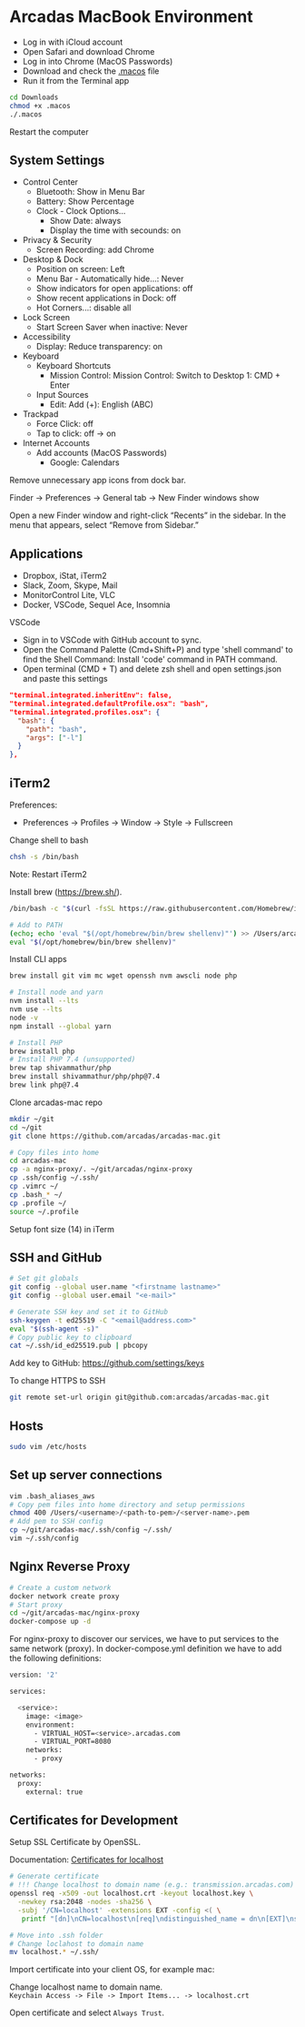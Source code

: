 # Arcadas MacBook Environment

- Log in with iCloud account
- Open Safari and download Chrome
- Log in into Chrome (MacOS Passwords)
- Download and check the [.macos](https://github.com/arcadas/arcadas-mac/blob/main/.macos) file
- Run it from the Terminal app

```sh
cd Downloads
chmod +x .macos
./.macos
```

Restart the computer

## System Settings

- Control Center
  - Bluetooth: Show in Menu Bar
  - Battery: Show Percentage
  - Clock - Clock Options...
    - Show Date: always
    - Display the time with secounds: on
- Privacy & Security
  - Screen Recording: add Chrome
- Desktop & Dock
  - Position on screen: Left
  - Menu Bar - Automatically hide...: Never
  - Show indicators for open applications: off
  - Show recent applications in Dock: off
  - Hot Corners...: disable all
- Lock Screen
  - Start Screen Saver when inactive: Never
- Accessibility
  - Display: Reduce transparency: on
- Keyboard
  - Keyboard Shortcuts
    - Mission Control: Mission Control: Switch to Desktop 1: CMD + Enter
  - Input Sources
    - Edit: Add (+): English (ABC)
- Trackpad
  - Force Click: off
  - Tap to click: off -> on
- Internet Accounts
  - Add accounts (MacOS Passwords)
    - Google: Calendars

Remove unnecessary app icons from dock bar.

Finder -> Preferences -> General tab -> New Finder windows show

Open a new Finder window and right-click “Recents” in the sidebar. In the menu that appears, select “Remove from Sidebar.”

## Applications

- Dropbox, iStat, iTerm2
- Slack, Zoom, Skype, Mail
- MonitorControl Lite, VLC
- Docker, VSCode, Sequel Ace, Insomnia

VSCode
- Sign in to VSCode with GitHub account to sync.
- Open the Command Palette (Cmd+Shift+P) and type 'shell command' to find the Shell Command: Install 'code' command in PATH command.
- Open terminal (CMD + T) and delete zsh shell and open settings.json and paste this settings

```json
"terminal.integrated.inheritEnv": false,
"terminal.integrated.defaultProfile.osx": "bash",
"terminal.integrated.profiles.osx": {
  "bash": {
    "path": "bash",
    "args": ["-l"]
  }
},
```

## iTerm2

Preferences:
- Preferences -> Profiles -> Window -> Style -> Fullscreen

Change shell to bash

```sh
chsh -s /bin/bash
```

Note: Restart iTerm2

Install brew (https://brew.sh/).

```sh
/bin/bash -c "$(curl -fsSL https://raw.githubusercontent.com/Homebrew/install/HEAD/install.sh)"

# Add to PATH
(echo; echo 'eval "$(/opt/homebrew/bin/brew shellenv)"') >> /Users/arcadas/.profile
eval "$(/opt/homebrew/bin/brew shellenv)"
```

Install CLI apps

```sh
brew install git vim mc wget openssh nvm awscli node php

# Install node and yarn
nvm install --lts
nvm use --lts
node -v
npm install --global yarn

# Install PHP
brew install php
# Install PHP 7.4 (unsupported)
brew tap shivammathur/php
brew install shivammathur/php/php@7.4
brew link php@7.4
```

Clone arcadas-mac repo

```sh
mkdir ~/git
cd ~/git
git clone https://github.com/arcadas/arcadas-mac.git

# Copy files into home
cd arcadas-mac
cp -a nginx-proxy/. ~/git/arcadas/nginx-proxy
cp .ssh/config ~/.ssh/
cp .vimrc ~/
cp .bash_* ~/
cp .profile ~/
source ~/.profile
```

Setup font size (14) in iTerm

## SSH and GitHub

```sh
# Set git globals
git config --global user.name "<firstname lastname>"
git config --global user.email "<e-mail>"

# Generate SSH key and set it to GitHub
ssh-keygen -t ed25519 -C "<email@address.com>"
eval "$(ssh-agent -s)"
# Copy public key to clipboard
cat ~/.ssh/id_ed25519.pub | pbcopy
```

Add key to GitHub: https://github.com/settings/keys

To change HTTPS to SSH

```sh
git remote set-url origin git@github.com:arcadas/arcadas-mac.git
```

## Hosts

```sh
sudo vim /etc/hosts
```

## Set up server connections

```sh
vim .bash_aliases_aws
# Copy pem files into home directory and setup permissions
chmod 400 /Users/<username>/<path-to-pem>/<server-name>.pem
# Add pem to SSH config
cp ~/git/arcadas-mac/.ssh/config ~/.ssh/
vim ~/.ssh/config
```

## Nginx Reverse Proxy

```sh
# Create a custom network
docker network create proxy
# Start proxy
cd ~/git/arcadas-mac/nginx-proxy
docker-compose up -d
```

For nginx-proxy to discover our services, we have to put services to the same network (proxy). In docker-compose.yml definition we have to add the following definitions:

```sh
version: '2'

services:

  <service>:
    image: <image>
    environment:
      - VIRTUAL_HOST=<service>.arcadas.com
      - VIRTUAL_PORT=8080
    networks:
      - proxy

networks:
  proxy:
    external: true
```

## Certificates for Development

Setup SSL Certificate by OpenSSL.

Documentation: [Certificates for localhost](https://letsencrypt.org/docs/certificates-for-localhost/)

```sh
# Generate certificate
# !!! Change localhost to domain name (e.g.: transmission.arcadas.com)
openssl req -x509 -out localhost.crt -keyout localhost.key \
  -newkey rsa:2048 -nodes -sha256 \
  -subj '/CN=localhost' -extensions EXT -config <( \
   printf "[dn]\nCN=localhost\n[req]\ndistinguished_name = dn\n[EXT]\nsubjectAltName=DNS:localhost\nkeyUsage=digitalSignature\nextendedKeyUsage=serverAuth")

# Move into .ssh folder
# Change loclahost to domain name
mv localhost.* ~/.ssh/
```

Import certificate into your client OS, for example mac:

Change localhost name to domain name. \
`Keychain Access -> File -> Import Items... -> localhost.crt`

Open certificate and select `Always Trust`.
